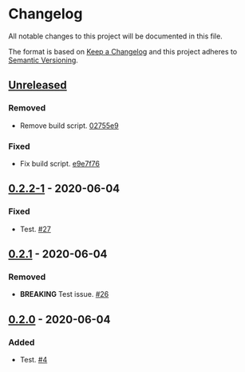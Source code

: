 # Changelog

All notable changes to this project will be documented in this file.

The format is based on [Keep a Changelog](http://keepachangelog.com/)
and this project adheres to [Semantic Versioning](http://semver.org/).

## [Unreleased](https://github.com/atomist-skills/helloworld-skill/compare/0.2.2-1...HEAD)

### Removed

-   Remove build script. [02755e9](https://github.com/atomist-skills/helloworld-skill/commit/02755e9e32e6e66a6abeb308c44e78539acc879d)

### Fixed

-   Fix build script. [e9e7f76](https://github.com/atomist-skills/helloworld-skill/commit/e9e7f76b3c0a3d0ff5d9861ba9d305837567cafe)

## [0.2.2-1](https://github.com/atomist-skills/helloworld-skill/compare/0.2.1...0.2.2-1) - 2020-06-04

### Fixed

-   Test. [#27](https://github.com/atomist-skills/helloworld-skill/issues/27)

## [0.2.1](https://github.com/atomist-skills/helloworld-skill/compare/0.2.0...0.2.1) - 2020-06-04

### Removed

-   **BREAKING** Test issue. [#26](https://github.com/atomist-skills/helloworld-skill/issues/26)

## [0.2.0](https://github.com/atomist-skills/helloworld-skill/tree/0.2.0) - 2020-06-04

### Added

-   Test. [#4](https://github.com/atomist-skills/helloworld-skill/issues/4)
